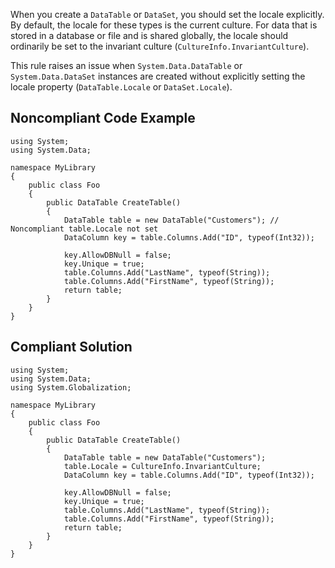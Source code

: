 When you create a `DataTable` or `DataSet`, you should set the locale explicitly. By default, the locale for these types is the current culture. For data that is stored in a database or file and is shared globally, the locale should ordinarily be set to the invariant culture (`CultureInfo.InvariantCulture`).
 
This rule raises an issue when `System.Data.DataTable` or `System.Data.DataSet` instances are created without explicitly setting the locale property (`DataTable.Locale` or `DataSet.Locale`).
 
## Noncompliant Code Example

    using System;
    using System.Data;
    
    namespace MyLibrary
    {
        public class Foo
        {
            public DataTable CreateTable()
            {
                DataTable table = new DataTable("Customers"); // Noncompliant table.Locale not set
                DataColumn key = table.Columns.Add("ID", typeof(Int32));
    
                key.AllowDBNull = false;
                key.Unique = true;
                table.Columns.Add("LastName", typeof(String));
                table.Columns.Add("FirstName", typeof(String));
                return table;
            }
        }
    }

## Compliant Solution

    using System;
    using System.Data;
    using System.Globalization;
    
    namespace MyLibrary
    {
        public class Foo
        {
            public DataTable CreateTable()
            {
                DataTable table = new DataTable("Customers");
                table.Locale = CultureInfo.InvariantCulture;
                DataColumn key = table.Columns.Add("ID", typeof(Int32));
    
                key.AllowDBNull = false;
                key.Unique = true;
                table.Columns.Add("LastName", typeof(String));
                table.Columns.Add("FirstName", typeof(String));
                return table;
            }
        }
    }